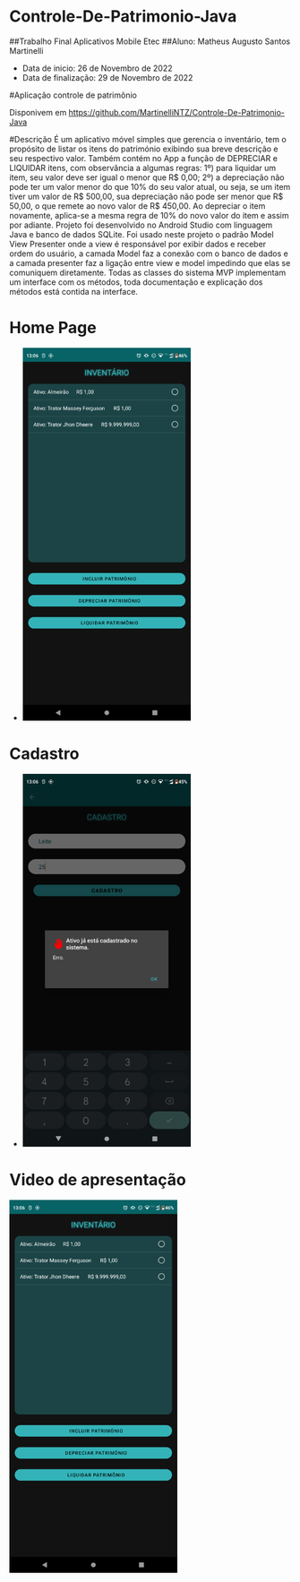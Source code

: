 # Controle-De-Patrimonio-Java

##Trabalho Final Aplicativos Mobile Etec
##Aluno: Matheus Augusto Santos Martinelli
 - Data de inicio: 26 de Novembro de 2022
 - Data de finalização: 29 de Novembro de 2022

#Aplicação controle de patrimônio

Disponivem em <https://github.com/MartinelliNTZ/Controle-De-Patrimonio-Java>

#Descrição
É um aplicativo móvel simples que gerencia o inventário, tem o propósito de listar os itens do património exibindo sua breve descrição e seu respectivo valor. Também contém no App a função de DEPRECIAR e LIQUIDAR itens, com observância a algumas regras: 1º) para liquidar um item, seu valor deve ser igual o menor que R$ 0,00; 2º) a depreciação não pode ter um valor menor do que 10% do seu valor atual, ou seja, se um item tiver um valor de R$ 500,00, sua depreciação não pode ser menor que R$ 50,00, o que remete ao novo valor de R$ 450,00. Ao depreciar o item novamente, aplica-se a mesma regra de 10% do novo valor do item e assim por adiante.
Projeto foi desenvolvido no Android Studio com linguagem Java e banco de dados SQLite.
Foi usado neste projeto o padrão Model View Presenter  onde a view é responsável por exibir dados e receber ordem do usuário, a camada Model faz a conexão com o banco de dados e a camada presenter faz a ligação entre view e model impedindo que elas se comuniquem diretamente.
Todas as classes do sistema MVP implementam um interface com os métodos, toda documentação e explicação dos métodos está contida na interface.

# Home Page
 -   <img src="apresentation/Screenshot_20221129-130611.png" width= "300px" height ="666px">

# Cadastro
 -   <img src="apresentation/Screenshot_20221129-130640.png" width= "300px" height ="666px">

# Video de apresentação
<a href="https://youtu.be/g5iEkj95PPE" title="Vídeo de Apresentação"><img src="apresentation/Screenshot_20221129-130611.png" alt="Alternate Text" width= "300px" height ="666px"/></a>

